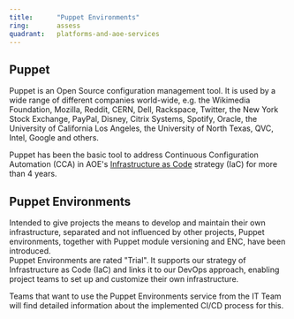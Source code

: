 ```yaml
---
title:      "Puppet Environments"
ring:       assess
quadrant:   platforms-and-aoe-services
---
```


Puppet
------

Puppet is an Open Source configuration management tool. It is used by a wide range of different companies world-wide, e.g. the Wikimedia Foundation, Mozilla, Reddit, CERN, Dell, Rackspace, Twitter, the New York Stock Exchange, PayPal, Disney, Citrix Systems, Spotify, Oracle, the University of California Los Angeles, the University of North Texas, QVC, Intel, Google and others.

Puppet has been the basic tool to address Continuous Configuration Automation (CCA) in AOE's [Infrastructure as Code](/platforms-and-aoe-services/infrastructure-as-code/) strategy (IaC) for more than 4 years.

Puppet Environments
-------------------

Intended to give projects the means to develop and maintain their own infrastructure, separated and not influenced by other projects, Puppet environments, together with Puppet module versioning and ENC, have been introduced.\
Puppet Environments are rated "Trial". It supports our strategy of Infrastructure as Code (IaC) and links it to our DevOps approach, enabling project teams to set up and customize their own infrastructure.

Teams that want to use the Puppet Environments service from the IT Team will find detailed information about the implemented CI/CD process for this.
